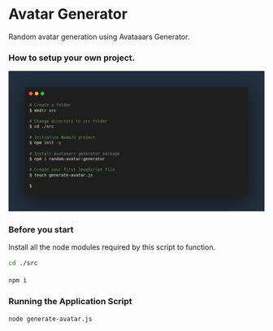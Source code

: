 # Avatar Generator

Random avatar generation using Avataaars Generator.

### How to setup your own project.

![Project Setup](https://github.com/allanchua101/avatar-generator/blob/main/assets/setup.png)

### Before you start

Install all the node modules required by this script to function.

```sh
cd ./src

npm i
```

### Running the Application Script

```sh
node generate-avatar.js
```
